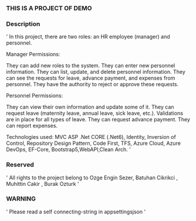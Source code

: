### THIS IS A PROJECT OF DEMO 

### Description
'
In this project, there are two roles: an HR employee (manager) and personnel.

Manager Permissions:

They can add new roles to the system.
They can enter new personnel information.
They can list, update, and delete personnel information.
They can see the requests for leave, advance payment, and expenses from personnel.
They have the authority to reject or approve these requests.

Personnel Permissions:

They can view their own information and update some of it.
They can request leave (maternity leave, annual leave, sick leave, etc.).
Validations are in place for all types of leave. 
They can request advance payment.
They can report expenses.

Technologies used: MVC ASP .Net CORE (.Net6), Identity, Inversion of Control, Repository Design Pattern, Code First, TFS, Azure Cloud, Azure DevOps, EF-Core, Bootstrap5,WebAPI,Clean Arch.
'

### Reserved
'
All rights to the project belong to Ozge Engin Sezer, Batuhan Cikrikci , Muhittin Cakir , Burak Ozturk
'


### WARNING
'
Please read a self connecting-string in appsettingsjson
'

